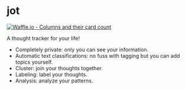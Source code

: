# jot
[![Waffle.io - Columns and their card count](https://badge.waffle.io/drinkingChai/jot.svg?columns=all)](https://waffle.io/drinkingChai/jot)

A thought tracker for your life!
- Completely private: only you can see your information.
- Automatic text classifications: no fuss with tagging but you can add topics yourself.
- Cluster: join your thoughts together.
- Labeling: label your thoughts.
- Analysis: analyze your patterns.
